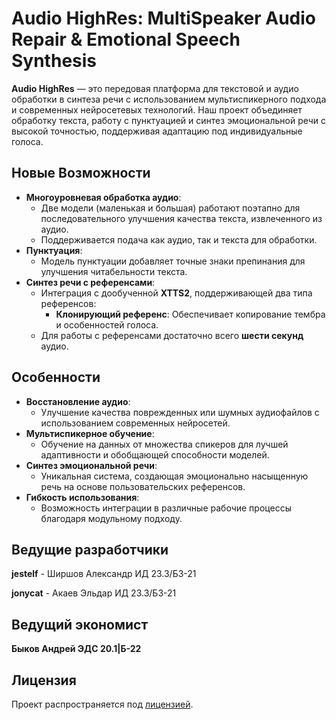 <a name="mar-start"></a>
# Audio HighRes: MultiSpeaker Audio Repair & Emotional Speech Synthesis

**Audio HighRes** — это передовая платформа для текстовой и аудио обработки в синтеза речи с использованием мультиспикерного подхода и современных нейросетевых технологий. Наш проект объединяет обработку текста, работу с пунктуацией и синтез эмоциональной речи с высокой точностью, поддерживая адаптацию под индивидуальные голоса.

## Новые Возможности
- **Многоуровневая обработка аудио**:
  - Две модели (маленькая и большая) работают поэтапно для последовательного улучшения качества текста, извлеченного из аудио.
  - Поддерживается подача как аудио, так и текста для обработки.
- **Пунктуация**:
  - Модель пунктуации добавляет точные знаки препинания для улучшения читабельности текста.
- **Синтез речи с референсами**:
  - Интеграция с дообученной **XTTS2**, поддерживающей два типа референсов:
    - **Клонирующий референс**: Обеспечивает копирование тембра и особенностей голоса.
  - Для работы с референсами достаточно всего **шести секунд** аудио.

## Особенности
- **Восстановление аудио**:
  - Улучшение качества поврежденных или шумных аудиофайлов с использованием современных нейросетей.
- **Мультиспикерное обучение**:
  - Обучение на данных от множества спикеров для лучшей адаптивности и обобщающей способности моделей.
- **Синтез эмоциональной речи**:
  - Уникальная система, создающая эмоционально насыщенную речь на основе пользовательских референсов.
- **Гибкость использования**:
  - Возможность интеграции в различные рабочие процессы благодаря модульному подходу.

## Ведущие разработчики
**jestelf** - Ширшов Александр ИД 23.3/Б3-21

**jonycat** - Акаев Эльдар ИД 23.3/Б3-21

## Ведущий экономист
**Быков Андрей ЭДС 20.1|Б-22**

## Лицензия

Проект распространяется под [лицензией](https://github.com/ваш-репозиторий/LICENSE).